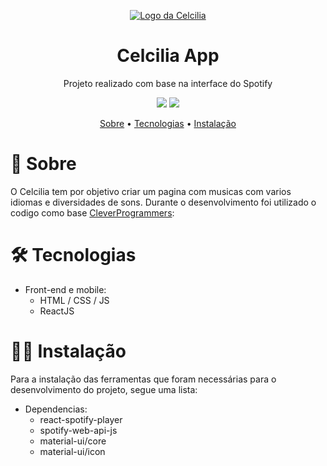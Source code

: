 <p align="center">
  <a href="https://i.imgur.com/oQ8wguN.png">
    <img src="https://i.imgur.com/oQ8wguN.png" alt="Logo da Celcilia" />
  </a>
</p>

<h1 align="center">Celcilia App</h1>
<p align="center">Projeto realizado com base na interface do Spotify</p>

<p align="center">
  <img src="https://img.shields.io/static/v1?label=npm&message=6.14.6&color=C53534&style=flat-square&logo=npm"/>
  <img src="https://img.shields.io/static/v1?label=react&message=^17.0.1&color=61D9FB&style=flat-square&logo=react"/>
</p>

<p align="center">
 <a href="#-sobre">Sobre</a> •
 <a href="#-tecnologias">Tecnologias</a> • 
 <a href="#-instalação">Instalação</a>
</p>

# 📖 Sobre
<p>O Celcilia tem por objetivo criar um pagina com musicas com varios idiomas e diversidades de sons. Durante o desenvolvimento foi utilizado o codigo como base <a href="https://github.com/CleverProgrammers/spotify-clone">CleverProgrammers</a>:</p>

<h1>🛠 Tecnologias</h1>

- Front-end e mobile:
  - HTML / CSS / JS 
  - ReactJS

<h1>👨‍💻 Instalação</h1>
<p>Para a instalação das ferramentas que foram necessárias para o desenvolvimento do projeto, segue uma lista: </p>

- Dependencias:
  - react-spotify-player
  - spotify-web-api-js
  - material-ui/core
  - material-ui/icon
  
